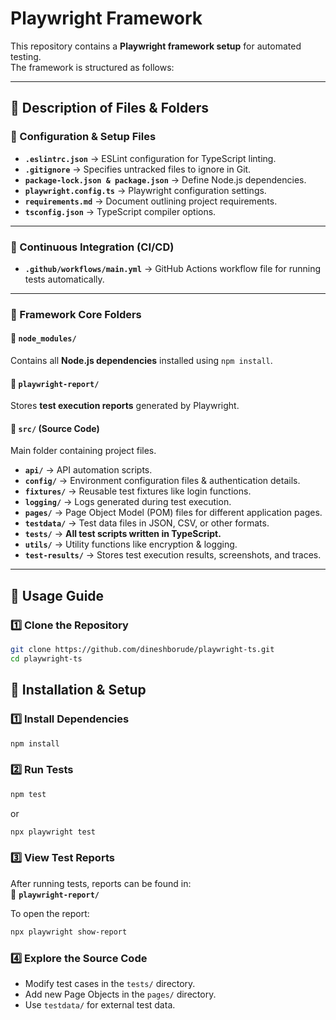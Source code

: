 # Playwright Framework

This repository contains a **Playwright framework setup** for automated testing.  
The framework is structured as follows:


---

## **📜 Description of Files & Folders**
### **🔹 Configuration & Setup Files**
- **`.eslintrc.json`** → ESLint configuration for TypeScript linting.
- **`.gitignore`** → Specifies untracked files to ignore in Git.
- **`package-lock.json & package.json`** → Define Node.js dependencies.
- **`playwright.config.ts`** → Playwright configuration settings.
- **`requirements.md`** → Document outlining project requirements.
- **`tsconfig.json`** → TypeScript compiler options.

---

### **🔹 Continuous Integration (CI/CD)**
- **`.github/workflows/main.yml`** → GitHub Actions workflow file for running tests automatically.

---

### **🔹 Framework Core Folders**
#### **📁 `node_modules/`**
Contains all **Node.js dependencies** installed using `npm install`.

#### **📁 `playwright-report/`**
Stores **test execution reports** generated by Playwright.

#### **📁 `src/` (Source Code)**
Main folder containing project files.

- **`api/`** → API automation scripts.
- **`config/`** → Environment configuration files & authentication details.
- **`fixtures/`** → Reusable test fixtures like login functions.
- **`logging/`** → Logs generated during test execution.
- **`pages/`** → Page Object Model (POM) files for different application pages.
- **`testdata/`** → Test data files in JSON, CSV, or other formats.
- **`tests/`** → **All test scripts written in TypeScript.**
- **`utils/`** → Utility functions like encryption & logging.
- **`test-results/`** → Stores test execution results, screenshots, and traces.

---

## **🚀 Usage Guide**
### **1️⃣ Clone the Repository**
```sh
git clone https://github.com/dineshborude/playwright-ts.git
cd playwright-ts
```


## **🚀 Installation & Setup**

### **1️⃣ Install Dependencies**
```sh
npm install
```

### **2️⃣ Run Tests**
```sh
npm test
```
or
```sh
npx playwright test
```

### **3️⃣ View Test Reports**
After running tests, reports can be found in:  
📁 **`playwright-report/`**  

To open the report:
```sh
npx playwright show-report
```

### **4️⃣ Explore the Source Code**
- Modify test cases in the `tests/` directory.
- Add new Page Objects in the `pages/` directory.
- Use `testdata/` for external test data.







